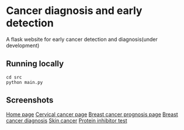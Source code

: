 # Cancer diagnosis and early detection

A flask website for early cancer detection and diagnosis(under development)

## Running locally

    cd src
    python main.py

## Screenshots
[Home page](https://github.com/Aftaab99/Cancer-diagnosis-and-early-detection/blob/master/src/static/assets/screenshots/ss1.png)
[Cervical cancer page](https://github.com/Aftaab99/Cancer-diagnosis-and-early-detection/blob/master/src/static/assets/screenshots/ss3.png)
[Breast cancer prognosis page](https://github.com/Aftaab99/Cancer-diagnosis-and-early-detection/blob/master/src/static/assets/screenshots/ss2.png)
[Breast cancer diagnosis](https://github.com/Aftaab99/Cancer-diagnosis-and-early-detection/blob/master/src/static/assets/screenshots/ss4.png)
[Skin cancer](https://github.com/Aftaab99/Cancer-diagnosis-and-early-detection/blob/master/src/static/assets/screenshots/ss5.png)
[Protein inhibitor test](https://github.com/Aftaab99/Cancer-diagnosis-and-early-detection/blob/master/src/static/assets/screenshots/ss6.png)